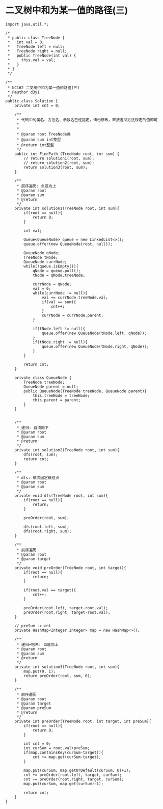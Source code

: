# 二叉树中和为某一值的路径(三)

    import java.util.*;
    
    /*
     * public class TreeNode {
     *   int val = 0;
     *   TreeNode left = null;
     *   TreeNode right = null;
     *   public TreeNode(int val) {
     *     this.val = val;
     *   }
     * }
     */
    
    /**
     * NC162 二叉树中和为某一值的路径(三)
     * @author d3y1
     */
    public class Solution {
        private int cnt = 0;
    
        /**
         * 代码中的类名、方法名、参数名已经指定，请勿修改，直接返回方法规定的值即可
         *
         *
         * @param root TreeNode类 
         * @param sum int整型 
         * @return int整型
         */
        public int FindPath (TreeNode root, int sum) {
            // return solution1(root, sum);
            // return solution2(root, sum);
            return solution3(root, sum);
        }
    
        /**
         * 层序遍历: 自底向上
         * @param root
         * @param sum
         * @return
         */
        private int solution1(TreeNode root, int sum){
            if(root == null){
                return 0;
            }
    
            int val;
    
            Queue<QueueNode> queue = new LinkedList<>();
            queue.offer(new QueueNode(root, null));
    
            QueueNode qNode;
            TreeNode tNode;
            QueueNode currNode;
            while(!queue.isEmpty()){
                qNode = queue.poll();
                tNode = qNode.treeNode;
    
                currNode = qNode;
                val = 0;
                while(currNode != null){
                    val += currNode.treeNode.val;
                    if(val == sum){
                        cnt++;
                    }
                    currNode = currNode.parent;
                }
    
                if(tNode.left != null){
                    queue.offer(new QueueNode(tNode.left, qNode));
                }
                if(tNode.right != null){
                    queue.offer(new QueueNode(tNode.right, qNode));
                }
            }
    
            return cnt;
        }
    
        private class QueueNode {
            TreeNode treeNode;
            QueueNode parent = null;
            public QueueNode(TreeNode treeNode, QueueNode parent){
                this.treeNode = treeNode;
                this.parent = parent;
            }
        }
    
    
        /**
         * 递归: 自顶向下
         * @param root
         * @param sum
         * @return
         */
        private int solution2(TreeNode root, int sum){
            dfs(root, sum);
            return cnt;
        }
    
        /**
         * dfs: 依次固定根结点
         * @param root
         * @param sum
         */
        private void dfs(TreeNode root, int sum){
            if(root == null){
                return;
            }
    
            preOrder(root, sum);
    
            dfs(root.left, sum);
            dfs(root.right, sum);
        }
    
        /**
         * 前序遍历
         * @param root
         * @param target
         */
        private void preOrder(TreeNode root, int target){
            if(root == null){
                return;
            }
    
            if(root.val == target){
                cnt++;
            }
    
            preOrder(root.left, target-root.val);
            preOrder(root.right, target-root.val);
        }
    
        // preSum -> cnt
        private HashMap<Integer,Integer> map = new HashMap<>();
    
        /**
         * 递归+哈希: 自底向上
         * @param root
         * @param sum
         * @return
         */
        private int solution3(TreeNode root, int sum){
            map.put(0, 1);
            return preOrder(root, sum, 0);
        }
    
        /**
         * 前序遍历
         * @param root
         * @param target
         * @param preSum
         * @return
         */
        private int preOrder(TreeNode root, int target, int preSum){
            if(root == null){
                return 0;
            }
    
            int cnt = 0;
            int curSum = root.val+preSum;
            if(map.containsKey(curSum-target)){
                cnt += map.get(curSum-target);
            }
    
            map.put(curSum, map.getOrDefault(curSum, 0)+1);
            cnt += preOrder(root.left, target, curSum);
            cnt += preOrder(root.right, target, curSum);
            map.put(curSum, map.get(curSum)-1);
    
            return cnt;
        }
    }
    

